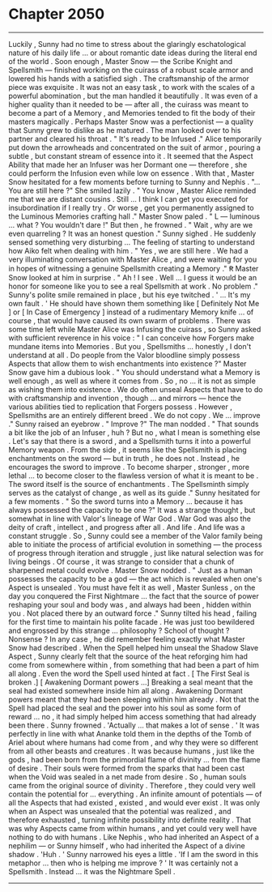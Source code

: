 
# Chapter 2050


---

Luckily , Sunny had no time to stress about the glaringly eschatological nature of his daily life … or about romantic date ideas during the literal end of the world .
Soon enough , Master Snow — the Scribe Knight and Spellsmith — finished working on the cuirass of a robust scale armor and lowered his hands with a satisfied sigh .
The craftsmanship of the armor piece was exquisite . It was not an easy task , to work with the scales of a powerful abomination , but the man handled it beautifully . It was even of a higher quality than it needed to be — after all , the cuirass was meant to become a part of a Memory , and Memories tended to fit the body of their masters magically .
Perhaps Master Snow was a perfectionist — a quality that Sunny grew to dislike as he matured .
The man looked over to his partner and cleared his throat .
" It's ready to be Infused ."
Alice temporarily put down the arrowheads and concentrated on the suit of armor , pouring a subtle , but constant stream of essence into it . It seemed that the Aspect Ability that made her an Infuser was her Dormant one — therefore , she could perform the Infusion even while low on essence .
With that , Master Snow hesitated for a few moments before turning to Sunny and Nephis .
"... You are still here ?"
She smiled lazily .
" You know , Master Alice reminded me that we are distant cousins . Still … I think I can get you executed for insubordination if I really try . Or worse , get you permanently assigned to the Luminous Memories crafting hall ."
Master Snow paled .
" L — luminous … what ? You wouldn't dare !"
But then , he frowned .
" Wait , why are we even quarreling ? It was an honest question ."
Sunny sighed .
He suddenly sensed something very disturbing …
The feeling of starting to understand how Aiko felt when dealing with him .
" Yes , we are still here . We had a very illuminating conversation with Master Alice , and were waiting for you in hopes of witnessing a genuine Spellsmith creating a Memory ." Ꞧ
Master Snow looked at him in surprise .
" Ah ! I see . Well … I guess it would be an honor for someone like you to see a real Spellsmith at work . No problem ."
Sunny's polite smile remained in place , but his eye twitched .
' ... It's my own fault . '
He should have shown them something like [ Definitely Not Me ] or [ In Case of Emergency ] instead of a rudimentary Memory knife … of course , that would have caused its own swarm of problems .
There was some time left while Master Alice was Infusing the cuirass , so Sunny asked with sufficient reverence in his voice :
" I can conceive how Forgers make mundane items into Memories . But you , Spellsmiths … honestly , I don't understand at all . Do people from the Valor bloodline simply possess Aspects that allow them to wish enchantments into existence ?"
Master Snow gave him a dubious look .
" You should understand what a Memory is well enough , as well as where it comes from . So , no … it is not as simple as wishing them into existence . We do often unseal Aspects that have to do with craftsmanship and invention , though … and mirrors — hence the various abilities tied to replication that Forgers possess . However , Spellsmiths are an entirely different breed . We do not copy . We … improve ."
Sunny raised an eyebrow .
" Improve ?"
The man nodded .
" That sounds a bit like the job of an Infuser , huh ? But no , what I mean is something else . Let's say that there is a sword , and a Spellsmith turns it into a powerful Memory weapon . From the side , it seems like the Spellsmith is placing enchantments on the sword — but in truth , he does not . Instead , he encourages the sword to improve . To become sharper , stronger , more lethal … to become closer to the flawless version of what it is meant to be . The sword itself is the source of enchantments . The Spellsminth simply serves as the catalyst of change , as well as its guide ."
Sunny hesitated for a few moments .
" So the sword turns into a Memory … because it has always possessed the capacity to be one ?"
It was a strange thought , but somewhat in line with Valor's lineage of War God .
War God was also the deity of craft , intellect , and progress after all . And life .
And life was a constant struggle .
So , Sunny could see a member of the Valor family being able to initiate the process of artificial evolution in something — the process of progress through iteration and struggle , just like natural selection was for living beings .
Of course , it was strange to consider that a chunk of sharpened metal could evolve .
Master Snow nodded .
" Just as a human possesses the capacity to be a god — the act which is revealed when one's Aspect is unsealed . You must have felt it as well , Master Sunless , on the day you conquered the First Nightmare … the fact that the source of power reshaping your soul and body was , and always had been , hidden within you . Not placed there by an outward force ."
Sunny tilted his head , failing for the first time to maintain his polite facade . He was just too bewildered and engrossed by this strange … philosophy ? School of thought ? Nonsense ?
In any case , he did remember feeling exactly what Master Snow had described . When the Spell helped him unseal the Shadow Slave Aspect , Sunny clearly felt that the source of the heat reforging him had come from somewhere within , from something that had been a part of him all along .
Even the word the Spell used hinted at fact .
[ The First Seal is broken .]
[ Awakening Dormant powers …]
Breaking a seal meant that the seal had existed somewhere inside him all along .
Awakening Dormant powers meant that they had been sleeping within him already .
Not that the Spell had placed the seal and the power into his soul as some form of reward … no , it had simply helped him access something that had already been there .
Sunny frowned .
'Actually … that makes a lot of sense . '
It was perfectly in line with what Ananke told them in the depths of the Tomb of Ariel about where humans had come from , and why they were so different from all other beasts and creatures .
It was because humans , just like the gods , had been born from the primordial flame of divinity … from the flame of desire . Their souls were formed from the sparks that had been cast when the Void was sealed in a net made from desire .
So , human souls came from the original source of divinity . Therefore , they could very well contain the potential for … everything .
An infinite amount of potentials — of all the Aspects that had existed , existed , and would ever exist . It was only when an Aspect was unsealed that the potential was realized , and therefore exhausted , turning infinite possibility into definite reality .
That was why Aspects came from within humans , and yet could very well have nothing to do with humans . Like Nephis , who had inherited an Aspect of a nephilim — or Sunny himself , who had inherited the Aspect of a divine shadow .
'Huh . '
Sunny narrowed his eyes a little .
'If I am the sword in this metaphor ... then who is helping me improve ? '
It was certainly not a Spellsmith .
Instead ... it was the Nightmare Spell .

---

